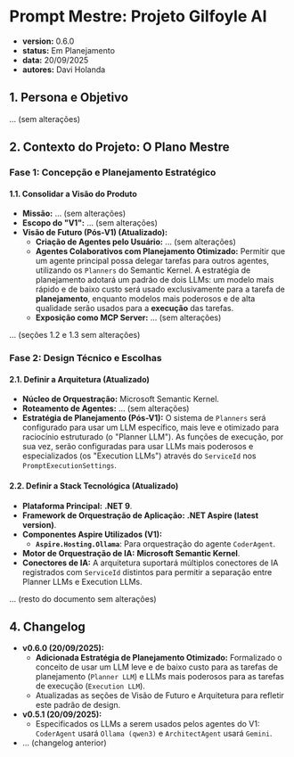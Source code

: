 # Prompt Mestre: Projeto Gilfoyle AI
- **version:** 0.6.0
- **status:** Em Planejamento
- **data:** 20/09/2025
- **autores:** Davi Holanda

## 1. Persona e Objetivo
... (sem alterações)

## 2. Contexto do Projeto: O Plano Mestre

### **Fase 1: Concepção e Planejamento Estratégico**

#### **1.1. Consolidar a Visão do Produto**
- **Missão:** ... (sem alterações)
- **Escopo do "V1":** ... (sem alterações)
- **Visão de Futuro (Pós-V1) (Atualizado):**
  - **Criação de Agentes pelo Usuário:** ... (sem alterações)
  - **Agentes Colaborativos com Planejamento Otimizado:** Permitir que um agente principal possa delegar tarefas para outros agentes, utilizando os `Planners` do Semantic Kernel. A estratégia de planejamento adotará um padrão de dois LLMs: um modelo mais rápido e de baixo custo será usado exclusivamente para a tarefa de **planejamento**, enquanto modelos mais poderosos e de alta qualidade serão usados para a **execução** das tarefas.
  - **Exposição como MCP Server:** ... (sem alterações)

... (seções 1.2 e 1.3 sem alterações)

### **Fase 2: Design Técnico e Escolhas**

#### **2.1. Definir a Arquitetura (Atualizado)**
- **Núcleo de Orquestração:** Microsoft Semantic Kernel.
- **Roteamento de Agentes:** ... (sem alterações)
- **Estratégia de Planejamento (Pós-V1):** O sistema de `Planners` será configurado para usar um LLM específico, mais leve e otimizado para raciocínio estruturado (o "Planner LLM"). As funções de execução, por sua vez, serão configuradas para usar LLMs mais poderosos e especializados (os "Execution LLMs") através do `ServiceId` nos `PromptExecutionSettings`.

#### **2.2. Definir a Stack Tecnológica (Atualizado)**
- **Plataforma Principal:** **.NET 9**.
- **Framework de Orquestração de Aplicação:** **.NET Aspire (latest version)**.
- **Componentes Aspire Utilizados (V1):**
  - **`Aspire.Hosting.Ollama`**: Para orquestração do agente `CoderAgent`.
- **Motor de Orquestração de IA:** **Microsoft Semantic Kernel**.
- **Conectores de IA:** A arquitetura suportará múltiplos conectores de IA registrados com `ServiceId` distintos para permitir a separação entre Planner LLMs e Execution LLMs.

... (resto do documento sem alterações)

## 4. Changelog
- **v0.6.0 (20/09/2025):**
  - **Adicionada Estratégia de Planejamento Otimizado:** Formalizado o conceito de usar um LLM leve e de baixo custo para as tarefas de planejamento (`Planner LLM`) e LLMs mais poderosos para as tarefas de execução (`Execution LLM`).
  - Atualizadas as seções de Visão de Futuro e Arquitetura para refletir este padrão de design.
- **v0.5.1 (20/09/2025):**
  - Especificados os LLMs a serem usados pelos agentes do V1: `CoderAgent` usará `Ollama (qwen3)` e `ArchitectAgent` usará `Gemini`.
- ... (changelog anterior)